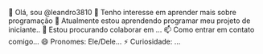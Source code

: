 👋 Olá, sou @leandro3810
👀 Tenho interesse em aprender mais sobre programação
🌱 Atualmente estou aprendendo programar meu projeto de iniciante..
💞️ Estou procurando colaborar em ...
📫 Como entrar em contato comigo...
😄 Pronomes: Ele/Dele...
⚡ Curiosidade: ...
